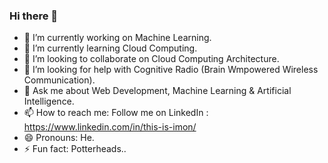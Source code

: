 ### Hi there 👋

<!--
**this-is-imon/this-is-imon** is a ✨ _special_ ✨ repository because its `README.md` (this file) appears on your GitHub profile.

Here are some ideas to get you started:
-->
- 🔭 I’m currently working on Machine Learning.
- 🌱 I’m currently learning Cloud Computing.
- 👯 I’m looking to collaborate on Cloud Computing Architecture. 
- 🤔 I’m looking for help with Cognitive Radio (Brain Wmpowered Wireless Communication).
- 💬 Ask me about Web Development, Machine Learning & Artificial Intelligence.
- 📫 How to reach me: Follow me on LinkedIn : https://www.linkedin.com/in/this-is-imon/
- 😄 Pronouns: He.
- ⚡ Fun fact: Potterheads..
